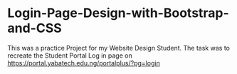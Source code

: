 # Login-Page-Design-with-Bootstrap-and-CSS
This was a practice Project for my Website Design Student. The task was to  recreate the Student Portal Log in page on https://portal.yabatech.edu.ng/portalplus/?pg=login
